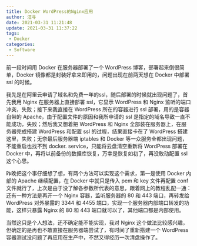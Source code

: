 ```yaml
---
title: Docker WordPress的Nginx应用
author: 汪寻
date: 2021-03-31 11:21:48
update: 2021-03-31 11:37:22
tags:
 - Docker
categories:
 - Software
---
```


前一段时间用 Docker 在服务器部署了一个 WordPress 博客，部署起来倒很简单，Docker 镜像都是封装好拿来即用的，问题出现在前两天想在 Docker 中部署 ssl 的时候。

<!-- more -->

我先是在阿里云申请了域名和免费一年的ssl，随后部署的时候就出现问题了，首先我用 Nginx 在服务器上直接部署 ssl，它显示 WordPress 和 Nginx 监听的端口冲突，失败；接下来我直接在 WordPress 所在的容器进行 ssl 部署，用的是容器自带的 Apache，由于配置文件的原因和我所申请的 ssl 是指定的域名导致一直不能成功，失败；然后我又想着把 WordPress 和 Nginx 全部装在服务器上，在服务器完成搭建 WordPress 和配置 ssl 的过程，结果直接卡在了 WordPress 搭建这里，失败；无奈最后服务器端 iptables 和 Docker 等一众服务全都出现问题，不能重启也找不到 docker. service，只能将云盘清空重新将 WordPress 部署在 Docker 中，再将以前备份的数据库恢复，万幸是恢复如初了，再没敢动配置 ssl 这个心思。

昨晚把这个事仔细想了想，有两个方法可以实现这个需求，第一是使用 Docker 内部的 Apache 继续配置，在 Docker 中就只是传入 pem 和 key 文件再配置 conf 文件就行了，上次是由于没了解各参数所代表的意思，跟着网上的教程乱配一通：还有一种方法是再开一个 Nginx 容器，监听服务器的 80 和 443 端口，再转发给 WordPress 对外暴露的 3344 和 4455 端口，实现一个服务器内部端口转发的功能，这样只暴露 Nginx 的 80 和 443 端口就可以了，其他端口都是内部使用。

当然这只是个人想法，还不确定能不能实现，我对 Nginx 这个做法比较感兴趣，但确定的是再也不敢直接在服务器端尝试了，有时间了重新搭建一个 WordPress 容器测试没问题了再应用在生产中，不然又得经历一次清盘操作了。
